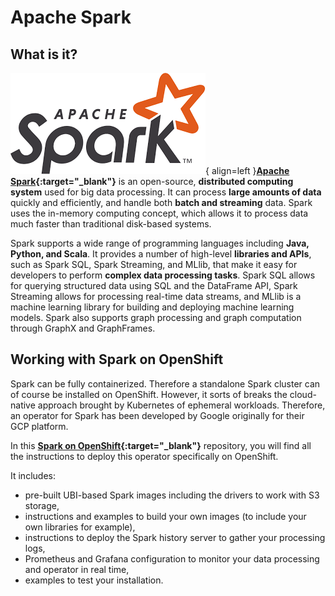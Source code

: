 # Apache Spark

## What is it?

![Spark](img/spark-logo.png){ align=left }**[Apache Spark](https://spark.apache.org/){:target="_blank"}** is an open-source, **distributed computing system** used for big data processing. It can process **large amounts of data** quickly and efficiently, and handle both **batch and streaming** data. Spark uses the in-memory computing concept, which allows it to process data much faster than traditional disk-based systems.

Spark supports a wide range of programming languages including **Java, Python, and Scala**. It provides a number of high-level **libraries and APIs**, such as Spark SQL, Spark Streaming, and MLlib, that make it easy for developers to perform **complex data processing tasks**. Spark SQL allows for querying structured data using SQL and the DataFrame API, Spark Streaming allows for processing real-time data streams, and MLlib is a machine learning library for building and deploying machine learning models. Spark also supports graph processing and graph computation through GraphX and GraphFrames.

## Working with Spark on OpenShift

Spark can be fully containerized. Therefore a standalone Spark cluster can of course be installed on OpenShift. However, it sorts of breaks the cloud-native approach brought by Kubernetes of ephemeral workloads. Therefore, an operator for Spark has been developed by Google originally for their GCP platform.

In this **[Spark on OpenShift](https://github.com/opendatahub-io-contrib/spark-on-openshift){:target="_blank"}** repository, you will find all the instructions to deploy this operator specifically on OpenShift.

It includes:

- pre-built UBI-based Spark images including the drivers to work with S3 storage,
- instructions and examples to build your own images (to include your own libraries for example),
- instructions to deploy the Spark history server to gather your processing logs,
- Prometheus and Grafana configuration to monitor your data processing and operator in real time,
- examples to test your installation.
